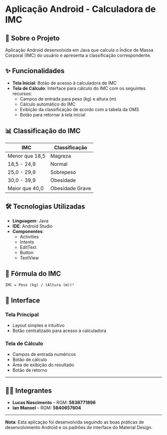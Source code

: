 # Aplicação Android - Calculadora de IMC

## 📱 Sobre o Projeto

Aplicação Android desenvolvida em Java que calcula o Índice de Massa Corporal (IMC) do usuário e apresenta a classificação correspondente.

## ✨ Funcionalidades

- **Tela Inicial**: Botão de acesso à calculadora de IMC
- **Tela de Cálculo**: Interface para cálculo do IMC com os seguintes recursos:
  - Campos de entrada para peso (kg) e altura (m)
  - Cálculo automático do IMC
  - Exibição da classificação de acordo com a tabela da OMS
  - Botão para retornar à tela inicial

## 📊 Classificação do IMC

| IMC | Classificação |
|-----|---------------|
| Menor que 18,5 | Magreza |
| 18,5 - 24,9 | Normal |
| 25,0 - 29,9 | Sobrepeso |
| 30,0 - 39,9 | Obesidade |
| Maior que 40,0 | Obesidade Grave |

## 🛠️ Tecnologias Utilizadas

- **Linguagem**: Java
- **IDE**: Android Studio
- **Componentes**:
  - Activities
  - Intents
  - EditText
  - Button
  - TextView

## 📝 Fórmula do IMC

```
IMC = Peso (kg) / (Altura (m))²
```

## 🎨 Interface

### Tela Principal
- Layout simples e intuitivo
- Botão centralizado para acesso à calculadora

### Tela de Cálculo 
- Campos de entrada numéricos
- Botão de cálculo
- Área de exibição do resultado
- Botão de retorno

---

## 👨‍💻 Integrantes

- **Lucas Nascimento** – RGM: **5838771896**
- **Ian Manoel** – RGM: **5840657604**

---

**Nota**: Esta aplicação foi desenvolvida seguindo as boas práticas de desenvolvimento Android e os padrões de interface do Material Design.
